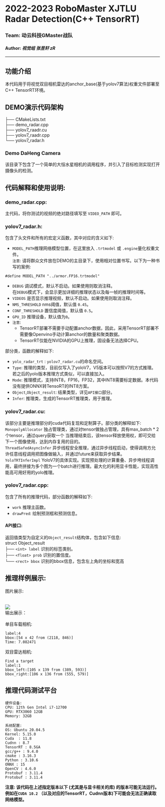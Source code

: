 **2022-2023 RoboMaster XJTLU Radar Detection(C++ TensorRT)**
==

### **Team: 动云科技GMaster战队 <br>**

#### **Author: *视觉组 张昱轩 zR***

***

## 功能介绍

本代码用于将视觉双目相机雷达的anchor_base(基于yolov7算法)权重文件部署至 C++ TensorRT环境。<br>

## DEMO演示代码架构

├── CMakeLists.txt<br>
├── demo_radar.cpp <br>
├── yolov7_raadr.cu <br>
├── yolov7_raadr.cpp <br>
└── yolov7_radar.h <br>

### Demo DaHeng Camera

该目录下包含了一个简单的大恒水星相机的调用程序，并引入了目标检测实现打开摄像头的检测。<br>

## 代码解释和使用说明:

### demo_radar.cpp:<br>

主代码，将你测试的视频的绝对路径填写至 ```VIDEO_PATH``` 即可。<br>

### yolov7_radar.h:<br>

包含了头文件和所有的宏定义函数，其中对应的含义如下:<br>

+ ```MODEL_PATH```推理网络模型位置，在这里放入 ```.trtmodel``` 或 ```.engine```量化权重文件。<br>
  ```注意```: 请将群众文件放在DEMO的主目录下，使用相对位置书写。以下为一种书写的案例:

```
#define MODEL_PATH "../armor.FP16.trtmodel" 
```

+ ```DEBUG``` 调试模式，默认不启动。如果使用则取消注释。<br>
  在```DEBUG```模式下，会显示更加详细的推理状态以及每一帧的推理时间等。
+ ```VIDEOS``` 是否显示推理视频，默认不启动。如果使用则取消注释。
+ ```NMS_THRESHOLD``` nms阈值，默认值 ```0.45```。
+ ```CONF_THRESHOLD``` 置信度阈值，默认值 ```0.5```。
+ ```GPU_ID``` 推理设备，默认值为```0```。
+ ```注意```:
    + TensorRT部署不需要手动配置anchor数据，因此，采用TensorRT部署不需要像Openvino手动计算anchor的数量和聚类数据。
    + TensorRT仅能在NVIDIA的GPU上推理，固设备无法选择CPU。

部分类，函数的解释如下:<br>

+ ```yolo_radar_trt``` : ```yolov7_radar.cu```的命名空间。
+ ```Type```: 推理的类型，目前仅写入了yoloV7，V5版本可以按照V7的方式推理。 若之后的yolo版本推理方式类似，可以直接加入。
+ ```Mode```: 推理模式，支持INT8，FP16，FP32，其中INT8需要标定数据。本代码没有提供ONNX转TensoRT的INT8方案。
+ ```Object```,```Object_result```: 结果类型，详见```API接口```部分。
+ ```Infer```: 推理类，生成的TensorRT推理类，用于推理。

### yolov7_radar.cu:<br>

该部分主要是推理部分的cuda代码复现和定制算子。部分类的解释如下:<br>
```MonopolyAllocator``` 独占管理类，通过对tensor做独占管理，具有max_batch * 2个tensor，通过query获取一个
当推理结束后，该tensor释放使用权，即可交给下一个图像使用，达到内存复用的目的。<br>
```ThreadSafedAsyncInfer```
异步线程安全推理，通过异步线程启动，使得调用方允许任意线程调用把图像做输入，并通过future来获取异步结果。<br>
```YoloTRTInferImpl```
YoloV7的具体实现。实现预处理的计算重叠、异步垮线程调用，最终拼接为多个图为一个batch进行推理。最大化的利用显卡性能，实现高性能高可用好用的yolo推理。<br>

### yolov7_radar.cpp:<br>

包含了所有的推理代码，部分函数的解释如下:<br>

+ ```work``` 推理主函数。
+ ```drawPred```: 绘制预测框和预测信息。

#### API接口:<br>

返回值类型为自定义的```Object_result```结构体，包含如下信息:<br>
struct Object_result<br>
├── ```<int> label``` 识别的标签类别。<br>
├── ```<float> prob```  识别的置信度。<br>
└── ```<rect> bbox``` 识别的bbox信息，包含左上角的坐标和宽高<br>

## 推理样例展示:

图片展示:<br><br><br>
![](https://github.com/zRzRzRzRzRzRzR/Mult-YOLO-alogorithm-of-RoboMaster-Radar-Detection-2023/blob/main/show_pic/demo_trt.png)<br>
输出展示：<br><br>
单目车载相机:

```
label:4
bbox:[54 x 42 from (2118, 846)]
Time: 7.082471
```

双目雷达相机:

```
Find a target
label:1
bbox_left:[105 x 139 from (389, 593)]
bbox_right:[106 x 136 from (555, 579)]

```

## 推理代码测试平台

```
硬件设备:
CPU: 12th Gen Intel i7-12700 
GPU: RTX3060 12GB 
Memory: 32GB
```

```
系统配置:
OS: Ubuntu 20.04.5
Kernel: 5.15.0
Cuda  : 11.8 
Cudnn : 8.7 
TensorRT : 8.5GA
gcc/g++ : 9.4.0
cmake : 3.16.3
Python : 3.10.6
ONNX : 15
OpenCV : 4.6.0
Protobuf : 3.11.4
Protobuf : 3.11.4
```

__注意: 该代码在上述指定版本以下 (尤其是与显卡相关的库) 的版本可能无法运行。 例如在```CUDA 10.2```
（以及对应的TensorRT，Cudnn版本)下可能会无法正确读取网络模型。__